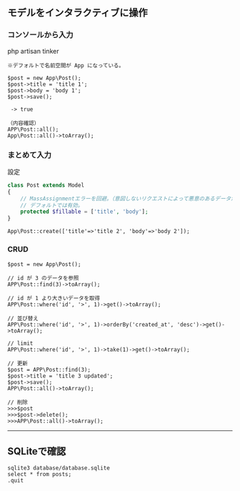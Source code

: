 ## モデルをインタラクティブに操作

### コンソールから入力
php artisan tinker

```
※デフォルトで名前空間が App になっている。

$post = new App\Post();
$post->title = 'title 1';
$post->body = 'body 1';
$post->save();

 -> true

（内容確認）
APP\Post::all();
App\Post::all()->toArray();

```


### まとめて入力
設定
```php
class Post extends Model
{
    // MassAssignmentエラーを回避。（意図しないリクエストによって悪意のあるデータが挿入されてしまう脆弱性を緩和）
    // デフォルトでは有効。
    protected $fillable = ['title', 'body'];
}
```

```
App\Post::create(['title'=>'title 2', 'body'=>'body 2']);
```


### CRUD
```
$post = new App\Post();

// id が 3 のデータを参照
APP\Post::find(3)->toArray();

// id が 1 より大きいデータを取得
APP\Post::where('id', '>', 1)->get()->toArray();

// 並び替え
APP\Post::where('id', '>', 1)->orderBy('created_at', 'desc')->get()->toArray();

// limit
APP\Post::where('id', '>', 1)->take(1)->get()->toArray();

// 更新
$post = APP\Post::find(3);
$post->title = 'title 3 updated';
$post->save();
APP\Post::all()->toArray();

// 削除
>>>$post
>>>$post->delete();
>>>APP\Post::all()->toArray();

```

________________________________________________________________
## SQLiteで確認
```
sqlite3 database/database.sqlite
select * from posts;
.quit
```





